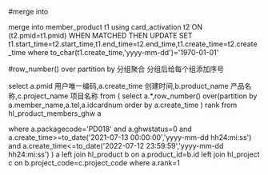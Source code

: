 #merge into 

merge into  member_product t1
using card_activation t2
     ON (t2.pmid=t1.pmid)
     WHEN MATCHED THEN
     UPDATE
     SET t1.start_time=t2.start_time,t1.end_time=t2.end_time,t1.create_time=t2.create_time where to_char(t1.create_time,'yyyy-mm-dd')='1970-01-01'



#row_number() over partition by 分组聚合 分组后给每个组添加序号

select a.pmid 用户唯一编码,a.create_time 创建时间,b.product_name 产品名称,c.project_name 项目名称 from (
select a.*,row_number() over(partition by a.member_name,a.tel,a.idcardnum order by a.create_time ) rank from hl_product_members_ghw a

where a.packagecode='PD018' and a.ghwstatus=0
and a.create_time>=to_date('2021-07-13 00:00:00','yyyy-mm-dd hh24:mi:ss')
and a.create_time<=to_date('2022-07-12 23:59:59','yyyy-mm-dd hh24:mi:ss')
) a left join hl_product b on a.product_id=b.id left join hl_project c on b.project_code=c.project_code
where a.rank=1
